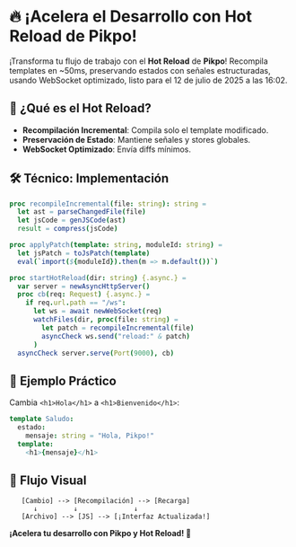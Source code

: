 # 🔥 ¡Acelera el Desarrollo con Hot Reload de Pikpo!

¡Transforma tu flujo de trabajo con el **Hot Reload** de **Pikpo**! Recompila templates en ~50ms, preservando estados con señales estructuradas, usando WebSocket optimizado, listo para el 12 de julio de 2025 a las 16:02.

## 🚀 ¿Qué es el Hot Reload?
- **Recompilación Incremental**: Compila solo el template modificado.
- **Preservación de Estado**: Mantiene señales y stores globales.
- **WebSocket Optimizado**: Envía diffs mínimos.

## 🛠️ Técnico: Implementación
```nim
proc recompileIncremental(file: string): string =
  let ast = parseChangedFile(file)
  let jsCode = genJSCode(ast)
  result = compress(jsCode)

proc applyPatch(template: string, moduleId: string) =
  let jsPatch = toJsPatch(template)
  eval(`import(${moduleId}).then(m => m.default())`)

proc startHotReload(dir: string) {.async.} =
  var server = newAsyncHttpServer()
  proc cb(req: Request) {.async.} =
    if req.url.path == "/ws":
      let ws = await newWebSocket(req)
      watchFiles(dir, proc(file: string) =
        let patch = recompileIncremental(file)
        asyncCheck ws.send("reload:" & patch)
      )
  asyncCheck server.serve(Port(9000), cb)
```

## 🎉 Ejemplo Práctico
Cambia `<h1>Hola</h1>` a `<h1>Bienvenido</h1>`:
```nim
template Saludo:
  estado:
    mensaje: string = "Hola, Pikpo!"
  template:
    <h1>{mensaje}</h1>
```

## 🎨 Flujo Visual
```
   [Cambio] --> [Recompilación] --> [Recarga]
      ↓         ↓              ↓
   [Archivo] --> [JS] --> [¡Interfaz Actualizada!]
```

**¡Acelera tu desarrollo con Pikpo y Hot Reload! 🎨**